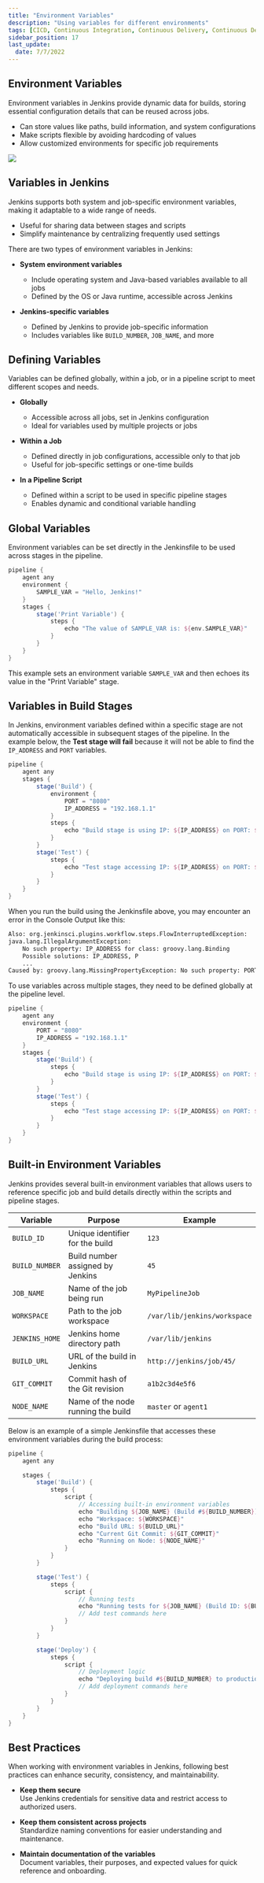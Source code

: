 ```yaml
---
title: "Environment Variables"
description: "Using variables for different environments"
tags: [CICD, Continuous Integration, Continuous Delivery, Continuous Deployment, Jenkins]
sidebar_position: 17
last_update:
  date: 7/7/2022
---
```



## Environment Variables 

Environment variables in Jenkins provide dynamic data for builds, storing essential configuration details that can be reused across jobs.

- Can store values like paths, build information, and system configurations
- Make scripts flexible by avoiding hardcoding of values
- Allow customized environments for specific job requirements

![](/img/docs/1027-jenkins-env-varsss.png)


## Variables in Jenkins

Jenkins supports both system and job-specific environment variables, making it adaptable to a wide range of needs.

- Useful for sharing data between stages and scripts
- Simplify maintenance by centralizing frequently used settings

There are two types of environment variables in Jenkins:

- **System environment variables**
    - Include operating system and Java-based variables available to all jobs
    - Defined by the OS or Java runtime, accessible across Jenkins

- **Jenkins-specific variables**
    - Defined by Jenkins to provide job-specific information
    - Includes variables like `BUILD_NUMBER`, `JOB_NAME`, and more


## Defining Variables 

Variables can be defined globally, within a job, or in a pipeline script to meet different scopes and needs.

- **Globally**
    - Accessible across all jobs, set in Jenkins configuration
    - Ideal for variables used by multiple projects or jobs

- **Within a Job**
    - Defined directly in job configurations, accessible only to that job
    - Useful for job-specific settings or one-time builds

- **In a Pipeline Script**
    - Defined within a script to be used in specific pipeline stages
    - Enables dynamic and conditional variable handling



## Global Variables

Environment variables can be set directly in the Jenkinsfile to be used across stages in the pipeline.

```groovy title="Jenkinsfile"
pipeline {
    agent any
    environment {
        SAMPLE_VAR = "Hello, Jenkins!"
    }
    stages {
        stage('Print Variable') {
            steps {
                echo "The value of SAMPLE_VAR is: ${env.SAMPLE_VAR}"
            }
        }
    }
}
```

This example sets an environment variable `SAMPLE_VAR` and then echoes its value in the "Print Variable" stage.


## Variables in Build Stages 

In Jenkins, environment variables defined within a specific stage are not automatically accessible in subsequent stages of the pipeline. In the example below, the **Test stage will fail** because it will not be able to find the `IP_ADDRESS` and `PORT` variables. 

```groovy title="Jenkinsfile"
pipeline {
    agent any
    stages {
        stage('Build') {
            environment {
                PORT = "8080"
                IP_ADDRESS = "192.168.1.1"
            }
            steps {
                echo "Build stage is using IP: ${IP_ADDRESS} on PORT: ${PORT}"
            }
        }
        stage('Test') {
            steps {
                echo "Test stage accessing IP: ${IP_ADDRESS} on PORT: ${PORT}"
            }
        }
    }
}
```

When you run the build using the Jenkinsfile above, you may encounter an error in the Console Output like this:

```bash
Also: org.jenkinsci.plugins.workflow.steps.FlowInterruptedException: 
java.lang.IllegalArgumentException: 
    No such property: IP_ADDRESS for class: groovy.lang.Binding
    Possible solutions: IP_ADDRESS, P
    ...
Caused by: groovy.lang.MissingPropertyException: No such property: PORT for class: groovy.lang.Binding
```

To use variables across multiple stages, they need to be defined globally at the pipeline level.


```groovy title="Jenkinsfile"
pipeline {
    agent any
    environment {
        PORT = "8080"
        IP_ADDRESS = "192.168.1.1"
    }
    stages {
        stage('Build') {
            steps {
                echo "Build stage is using IP: ${IP_ADDRESS} on PORT: ${PORT}"
            }
        }
        stage('Test') {
            steps {
                echo "Test stage accessing IP: ${IP_ADDRESS} on PORT: ${PORT}"
            }
        }
    }
}
```

## Built-in Environment Variables 

Jenkins provides several built-in environment variables that allows users to reference specific job and build details directly within the scripts and pipeline stages.

| Variable           | Purpose                                | Example                       |
|--------------------|----------------------------------------|-------------------------------|
| `BUILD_ID`         | Unique identifier for the build        | `123`                         |
| `BUILD_NUMBER`     | Build number assigned by Jenkins       | `45`                          |
| `JOB_NAME`         | Name of the job being run              | `MyPipelineJob`               |
| `WORKSPACE`        | Path to the job workspace              | `/var/lib/jenkins/workspace`  |
| `JENKINS_HOME`     | Jenkins home directory path            | `/var/lib/jenkins`            |
| `BUILD_URL`        | URL of the build in Jenkins            | `http://jenkins/job/45/`      |
| `GIT_COMMIT`       | Commit hash of the Git revision        | `a1b2c3d4e5f6`                |
| `NODE_NAME`        | Name of the node running the build     | `master` or `agent1`          |

Below is an example of a simple Jenkinsfile that accesses these environment variables during the build process:

```groovy title="Jenkinsfile"
pipeline {
    agent any

    stages {
        stage('Build') {
            steps {
                script {
                    // Accessing built-in environment variables
                    echo "Building ${JOB_NAME} (Build #${BUILD_NUMBER})"
                    echo "Workspace: ${WORKSPACE}"
                    echo "Build URL: ${BUILD_URL}"
                    echo "Current Git Commit: ${GIT_COMMIT}"
                    echo "Running on Node: ${NODE_NAME}"
                }
            }
        }

        stage('Test') {
            steps {
                script {
                    // Running tests
                    echo "Running tests for ${JOB_NAME} (Build ID: ${BUILD_ID})"
                    // Add test commands here
                }
            }
        }

        stage('Deploy') {
            steps {
                script {
                    // Deployment logic
                    echo "Deploying build #${BUILD_NUMBER} to production..."
                    // Add deployment commands here
                }
            }
        }
    }
}
```

## Best Practices 

When working with environment variables in Jenkins, following best practices can enhance security, consistency, and maintainability. 

- **Keep them secure**  
  Use Jenkins credentials for sensitive data and restrict access to authorized users.

- **Keep them consistent across projects**  
  Standardize naming conventions for easier understanding and maintenance.

- **Maintain documentation of the variables**  
  Document variables, their purposes, and expected values for quick reference and onboarding.
